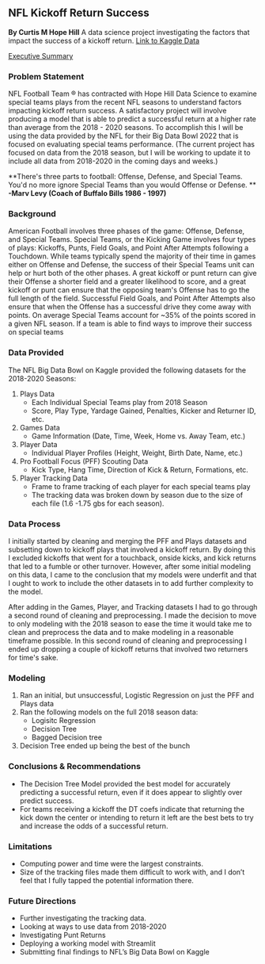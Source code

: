 ## NFL Kickoff Return Success
**By Curtis M Hope Hill** 
A data science project investigating the factors that impact the success of a kickoff return.
[Link to Kaggle Data](https://www.kaggle.com/c/nfl-big-data-bowl-2022/data)

[Executive Summary](https://docs.google.com/document/d/138o9vUubIE3FDfHrl4aANi8Xrs7Z9qcfZGFojj77OFk/edit?usp=sharing)

### Problem Statement
NFL Football Team ® has contracted with Hope Hill Data Science to examine special teams plays from the recent NFL seasons to understand factors impacting kickoff return success. A satisfactory project will involve producing a model that is able to predict a successful return at a higher rate than average from the 2018 - 2020 seasons. To accomplish this I will be using the data provided by the NFL for their Big Data Bowl 2022 that is focused on evaluating special teams performance. (The current project has focused on data from the 2018 season, but I will be working to update it to include all data from 2018-2020 in the coming days and weeks.)

**There's three parts to football: Offense, Defense, and Special Teams. You'd no more ignore Special Teams than you would Offense or Defense. **
    **-Marv Levy (Coach of Buffalo Bills 1986 - 1997)**

### Background
American Football involves three phases of the game: Offense, Defense, and Special Teams. Special Teams, or the Kicking Game involves four types of plays: Kickoffs, Punts, Field Goals, and Point After Attempts following a Touchdown. While teams typically spend the majority of their time in games either on Offense and Defense, the success of their Special Teams unit can help or hurt both of the other phases. A great kickoff or punt return can give their Offense a shorter field and a greater likelihood to score, and a great kickoff or punt can ensure that the opposing team's Offense has to go the full length of the field. Successful Field Goals, and Point After Attempts also ensure that when the Offense has a successful drive they come away with points. On average Special Teams account for ~35% of the points scored in a given NFL season. If a team is able to find ways to improve their success on special teams 

### Data Provided
The NFL Big Data Bowl on Kaggle provided the following datasets for the 2018-2020 Seasons:
1. Plays Data
    * Each Individual Special Teams play from 2018 Season
    * Score, Play Type, Yardage Gained, Penalties, Kicker and Returner ID, etc.
2. Games Data
    * Game Information (Date, Time, Week, Home vs. Away Team, etc.)
3. Player Data
    * Individual Player Profiles (Height, Weight, Birth Date, Name, etc.)
4. Pro Football Focus (PFF) Scouting Data
    * Kick Type, Hang Time, Direction of Kick & Return, Formations, etc.
5. Player Tracking Data
    * Frame to frame tracking of each player for each special teams play
    * The tracking data was broken down by season due to the size of each file (1.6 -1.75 gbs for each season).

### Data Process
I initially started by cleaning and merging the PFF and Plays datasets and subsetting down to kickoff plays that involved a kickoff return. By doing this I excluded kickoffs that went for a touchback, onside kicks, and kick returns that led to a fumble or other turnover. However, after some initial modeling on this data, I came to the conclusion that my models were underfit and that I ought to work to include the other datasets in to add further complexity to the model. 

After adding in the Games, Player, and Tracking datasets I had to go through a second round of cleaning and preprocessing. I made the decision to move to only modeling with the 2018 season to ease the time it would take me to clean and preprocess the data and to make modeling in a reasonable timeframe possible. In this second round of cleaning and preprocessing I ended up dropping a couple of kickoff returns that involved two returners for time's sake. 

### Modeling
1. Ran an initial, but unsuccessful, Logistic Regression on just the PFF and Plays data
2. Ran the following models on the full 2018 season data:
    * Logisitc Regression 
    * Decision Tree
    * Bagged Decision tree
3. Decision Tree ended up being the best of the bunch

### Conclusions & Recommendations
* The Decision Tree Model provided the best model for accurately predicting a successful return, even if it does appear to slightly over predict success.
* For teams receiving a kickoff the DT coefs indicate that returning the kick down the center or intending to return it left are the best bets to try and increase the odds of a successful return.

### Limitations
* Computing power and time were the largest constraints. 
* Size of the tracking files made them difficult to work with, and I don’t feel that I fully tapped the potential information there.

### Future Directions
* Further investigating the tracking data.
* Looking at ways to use data from 2018-2020
* Investigating Punt Returns
* Deploying a working model with Streamlit
* Submitting final findings to NFL’s Big Data Bowl on Kaggle